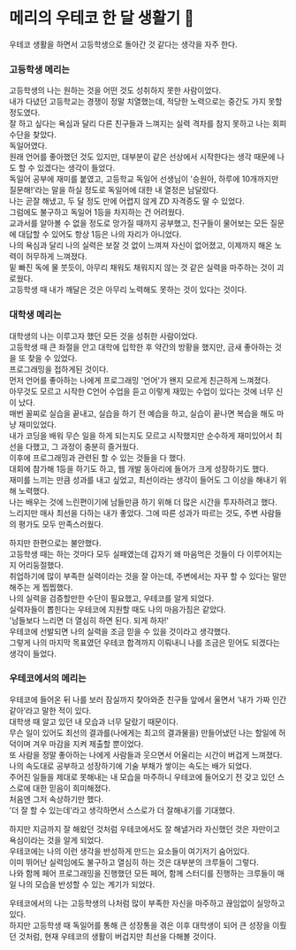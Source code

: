 # 메리의 우테코 한 달 생활기 🎄

우테코 생활을 하면서 고등학생으로 돌아간 것 같다는 생각을 자주 한다.

### 고등학생 메리는

고등학생의 나는 원하는 것을 어떤 것도 성취하지 못한 사람이었다.<br/>
내가 다녔던 고등학교는 경쟁이 정말 치열했는데, 적당한 노력으로는 중간도 가지 못할 정도였다.<br/>
잘 하고 싶다는 욕심과 달리 다른 친구들과 느껴지는 실력 격차를 참지 못하고 나는 회피 수단을 찾았다.<br/>
독일어였다.<br/>
원래 언어를 좋아했던 것도 있지만, 대부분이 같은 선상에서 시작한다는 생각 때문에 나도 할 수 있겠다는 생각이 들었다.<br/>
독일어 공부에 재미를 붙였고, 고등학교 독일어 선생님이 '승원아, 하루에 10개까지만 질문해!'라는 말을 하실 정도로 독일어에 대한 내 열정은 남달랐다.<br/>
나는 곧잘 해냈고, 두 달 정도 만에 어렵지 않게 ZD 자격증도 딸 수 있었다.<br/>
그럼에도 불구하고 독일어 1등을 차지하는 건 어려웠다.<br/>
교과서를 알아볼 수 없을 정도로 망가질 때까지 공부했고, 친구들이 물어보는 모든 질문에 대답할 수 있어도 항상 1등은 나의 자리가 아니었다.<br/>
나의 욕심과 달리 나의 실력은 보잘 것 없이 느껴져 자신이 없어졌고, 이제까지 해온 노력이 허무하게 느껴졌다.<br/>
밑 빠진 독에 물 붓듯이, 아무리 채워도 채워지지 않는 것 같은 실력을 마주하는 것이 괴로웠다.<br/>
고등학생 때 내가 깨달은 것은 아무리 노력해도 못하는 것이 있다는 것이다.<br/>


### 대학생 메리는

대학생의 나는 이루고자 했던 모든 것을 성취한 사람이었다.<br/>
고등학생 때 큰 좌절을 안고 대학에 입학한 후 약간의 방황을 했지만, 금새 좋아하는 것을 또 찾을 수 있었다.<br/>
프로그래밍을 접하게된 것이다.<br/>
먼저 언어를 좋아하는 나에게 프로그래밍 '언어'가 왠지 모르게 친근하게 느껴졌다.<br/>
아무것도 모르고 시작한 C언어 수업을 듣고 이렇게 재밌는 수업이 있다는 것에 너무 신이 났다.<br/>
매번 꼴찌로 실습을 끝내고, 실습을 하기 전 예습을 하고, 실습이 끝나면 복습을 해도 마냥 재미있었다.<br/>
내가 코딩을 배워 무슨 일을 하게 되는지도 모르고 시작했지만 순수하게 재미있어서 최선을 다했고, 그 과정이 충분히 즐거웠다.<br/>
이후에 프로그래밍과 관련된 할 수 있는 것들을 다 했다.<br/>
대회에 참가해 1등을 하기도 하고, 웹 개발 동아리에 들어가 크게 성장하기도 했다.<br/>
재미를 느끼는 만큼 성과를 내고 싶었고, 최선이라는 생각이 들어도 그 이상을 해내기 위해 노력했다.<br/>
나는 배우는 것에 느린편이기에 남들만큼 하기 위해 더 많은 시간을 투자하려고 했다.<br/>
느리지만 매사 최선을 다하는 내가 좋았다.
그에 따른 성과가 따르는 것도, 주변 사람들의 평가도 모두 만족스러웠다.<br/>

하지만 한편으로는 불안했다.<br/>
고등학생 때는 하는 것마다 모두 실패였는데 갑자기 왜 마음먹은 것들이 다 이루어지는지 어리둥절했다.<br/>
취업하기에 많이 부족한 실력이라는 것을 잘 아는데, 주변에서는 자꾸 할 수 있다는 말만 해주는 게 찝찝했다.<br/>
나의 실력을 검증할만한 수단이 필요했고, 우테코를 알게 되었다.<br/>
실력자들이 뽑힌다는 우테코에 지원할 때도 나의 마음가짐은 같았다.<br/>
'남들보다 느리면 더 열심히 하면 된다. 되게 하자!'<br/>
우테코에 선발되면 나의 실력을 조금 믿을 수 있을 것이라고 생각했다.<br/>
그렇게 나의 마지막 목표였던 우테코 합격까지 이뤄내니 나를 조금은 믿어도 되겠다는 생각이 들었다.<br/>


### 우테코에서의 메리는

우테코에 들어온 뒤 나를 보러 잠실까지 찾아와준 친구들 앞에서 울면서 ‘내가 가짜 인간같아’라고 말한 적이 있다.<br/>
대학생 때 알고 있던 내 모습과 너무 달랐기 때문이다.<br/>
무슨 일이 있어도 최선의 결과를(나에게는 최고의 결과물을) 만들어냈던 나는 할일에 허덕이며 겨우 마감을 지켜 제출할 뿐이었다.<br/>
또 사람을 정말 좋아하는 나에게 사람들과 웃으면서 어울리는 시간이 버겁게 느껴졌다.<br/>
나의 속도대로 공부하고 성장하기에 기술 부채가 쌓이는 속도는 배가 되었다.<br/>
주어진 일들을 제대로 못해내는 내 모습을 마주하니 우테코에 들어오기 전 갖고 있던 스스로에 대한 믿음이 희미해졌다.<br/>
처음엔 그저 속상하기만 했다.<br/>
'더 잘 할 수 있는데'라고 생각하면서 스스로가 더 잘해내기를 기대했다.<br/>

하지만 지금까지 잘 해왔던 것처럼 우테코에서도 잘 해낼거라 자신했던 것은 자만이고 욕심이라는 것을 알게 되었다.<br/>
우테코에는 나의 이런 생각을 반성하게 만드는 요소들이 여기저기 숨어있다.<br/>
이미 뛰어난 실력임에도 불구하고 열심히 하는 것은 대부분의 크루들이 그렇다.<br/>
나와 함께 페어 프로그래밍을 진행했던 모든 페어, 함께 스터디를 진행하는 크루들이 매일 나의 모습을 반성할 수 있는 계기가 되었다.<br/>

우테코에서의 나는 고등학생의 나처럼 많이 부족한 자신을 마주하고 끊임없이 실망하고 있다.<br/>
하지만 고등학생 때 독일어를 통해 큰 성장통을 겪은 이후 대학생이 되어 큰 성장을 이뤘던 것처럼, 현재 우테코의 생활이 버겁지만 최선을 다해볼 것이다.<br/>
